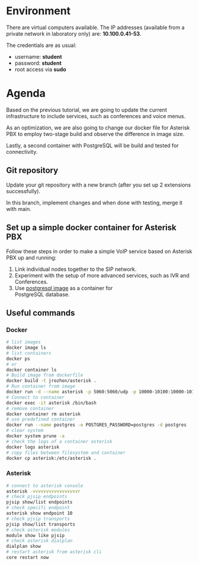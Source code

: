 # Environment

There are virtual computers available. The IP addresses (available from a
private network in laboratory only) are: **10.100.0.41-53**.

The credentials are as usual:

- username: **student**
- password: **student**
- root access via **sudo**

# Agenda

Based on the previous tutorial, we are going to update the current infrastructure 
to include services, such as conferences and voice menus.

As an optimization, we are also going to change our docker file for Asterisk PBX 
to employ two-stage build and observe the difference in image size.

Lastly, a second container with PostgreSQL will be build and tested for connectivity.

## Git repository

Update your git repository with a new branch (after you set up 2 extensions successfully).

In this branch, implement changes and when done with testing, merge it with main.

## Set up a simple docker container for Asterisk PBX

Follow these steps in order to make a simple VoIP service based on Asterisk PBX
up and running:

1. Link individual nodes together to the SIP network.
1. Experiment with the setup of more advanced services, such as IVR and Conferences.
1. Use [postgresql image](https://hub.docker.com/_/postgres) as a container for  
   PostgreSQL database.

## Useful commands

### Docker

```bash
# list images
docker image ls
# list containers
docker ps
# or
docker container ls
# Build image from dockerfile
docker build -t jrozhon/asterisk .
# Run container from image
docker run -d --name asterisk -p 5060:5060/udp -p 10000-10100:10000-10100/udp -v $(pwd)/asterisk:/etc/asterisk jrozhon/asterisk
# Connect to container
docker exec -it asterisk /bin/bash
# remove container
docker container rm asterisk
# use predefined container
docker run --name postgres -e POSTGRES_PASSWORD=postgres -d postgres
# clear system
docker system prune -a
# check the logs of a container asterisk
docker logs asterisk
# copy files between filesystem and container
docker cp asterisk:/etc/asterisk .
```

### Asterisk

```bash
# connect to asterisk console
asterisk -vvvvvvvvvvvvvvvvvr
# check pjsip endpoints
pjsip show/list endpoints
# check specifi endpoint
asterisk show endpoint 10
# check pjsip transports
pjsip show/list transports
# check asterisk modules
module show like pjsip
# check asterisk dialplan
dialplan show
# restart asterisk from asterisk cli
core restart now
```

